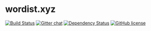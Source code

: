 # wordist.xyz

[![Build Status](https://travis-ci.org/wordist/wordist.xyz.svg?branch=master)](https://travis-ci.org/wordist/wordist.xyz)
[![Gitter chat](https://badges.gitter.im/gitterHQ/gitter.png)](https://gitter.im/wordist/Lobby)
[![Dependency Status](https://david-dm.org/wordist/wordist.xyz.svg)](https://david-dm.org/wordist/wordist.xyz)
[![GitHub license](https://img.shields.io/badge/license-MIT-blue.svg)](https://raw.githubusercontent.com/wordist/wordist.xyz/master/LICENSE)

